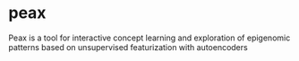 # peax
Peax is a tool for interactive concept learning and exploration of epigenomic patterns based on unsupervised featurization with autoencoders
